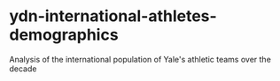 # ydn-international-athletes-demographics
Analysis of the international population of Yale's athletic teams over the decade
